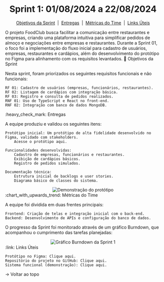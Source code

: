 <span id="topo"> <h1 align="center">Sprint 1: 01/08/2024 a 22/08/2024</h1> <p align="center"> <a href="#objetivos">Objetivos da Sprint</a> &nbsp;|&nbsp; <a href="#entregas">Entregas</a> &nbsp;|&nbsp; <a href="#metricas">Métricas do Time</a> &nbsp;|&nbsp; <a href="#links">Links Úteis</a> </p>

O projeto FoodClub busca facilitar a comunicação entre restaurantes e empresas, criando uma plataforma intuitiva para simplificar pedidos de almoço e negociações entre empresas e restaurantes. Durante a Sprint 01, o foco foi a implementação do fluxo inicial para cadastro de usuários, empresas, restaurantes e cardápios, além do desenvolvimento do protótipo no Figma para alinhamento com os requisitos levantados.
<span id="objetivos">
:dart: Objetivos da Sprint

Nesta sprint, foram priorizados os seguintes requisitos funcionais e não funcionais:

    RF 01: Cadastro de usuários (empresas, funcionários, restaurantes).
    RF 02: Listagem de cardápios com integração básica.
    RF 03: Registro e consulta de pedidos realizados.
    RNF 01: Uso de TypeScript e React no front-end.
    RNF 02: Integração com banco de dados MongoDB.

<span id="entregas">
:heavy_check_mark: Entregas

A equipe produziu e validou os seguintes itens:

    Protótipo inicial: Um protótipo de alta fidelidade desenvolvido no Figma, validado com stakeholders.
        Acesse o protótipo aqui.

    Funcionalidades desenvolvidas:
        Cadastro de empresas, funcionários e restaurantes.
        Exibição de cardápios básicos.
        Registro de pedidos simulados.

    Documentação técnica:
        Estrutura inicial de backlogs e user stories.
        Diagrama básico de classes do sistema.

<div align="center"> <img src="./demo.gif" alt="Demonstração do protótipo" /> </div> <span id="metricas">
:chart_with_upwards_trend: Métricas do Time

A equipe foi dividida em duas frentes principais:

    Frontend: Criação de telas e integração inicial com o back-end.
    Backend: Desenvolvimento de APIs e configuração do banco de dados.

O progresso da Sprint foi monitorado através de um gráfico Burndown, que acompanhou o cumprimento das tarefas planejadas:
<div align="center"> <img src="./burndown-chart.png" alt="Gráfico Burndown da Sprint 1" /> </div> <span id="links">
:link: Links Úteis

    Protótipo no Figma: Clique aqui.
    Repositório do projeto no GitHub: Clique aqui.
    Sistema funcional (demonstração): Clique aqui.

→ Voltar ao topo